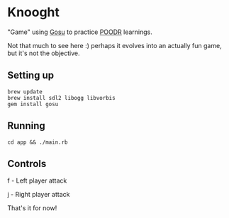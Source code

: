 # Knooght

"Game" using [Gosu](https://www.libgosu.org) to practice [POODR](http://www.poodr.com/) learnings.

Not that much to see here :) perhaps it evolves into an actually fun game, but it's not the objective.

## Setting up

```
brew update
brew install sdl2 libogg libvorbis
gem install gosu
```

## Running

```
cd app && ./main.rb
```

## Controls

f - Left player attack

j - Right player attack

That's it for now!
